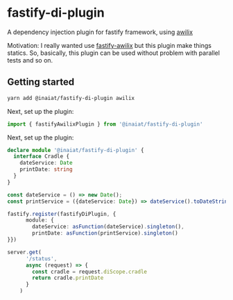 # fastify-di-plugin

A dependency injection plugin for fastify framework, using [awilix](https://github.com/jeffijoe/awilix)

Motivation: I really wanted use [fastify-awilix](https://github.com/fastify/fastify-awilix) but this plugin make things statics. So, basically, this plugin can be used without problem with parallel tests and so on. 

## Getting started

```bash
yarn add @inaiat/fastify-di-plugin awilix
```

Next, set up the plugin:
```ts
import { fastifyAwilixPlugin } from '@inaiat/fastify-di-plugin'
```

Next, set up the plugin:
```ts
declare module '@inaiat/fastify-di-plugin' {
  interface Cradle {
    dateService: Date
    printDate: string
  }
}

const dateService = () => new Date();
const printService = ({dateService: Date}) => dateService().toDateString()

fastify.register(fastifyDiPlugin, {
      module: {
        dateService: asFunction(dateService).singleton(),
        printDate: asFunction(printService).singleton()
}})

server.get(
      '/status',
      async (request) => {
        const cradle = request.diScope.cradle
        return cradle.printDate
      }
    )
    
